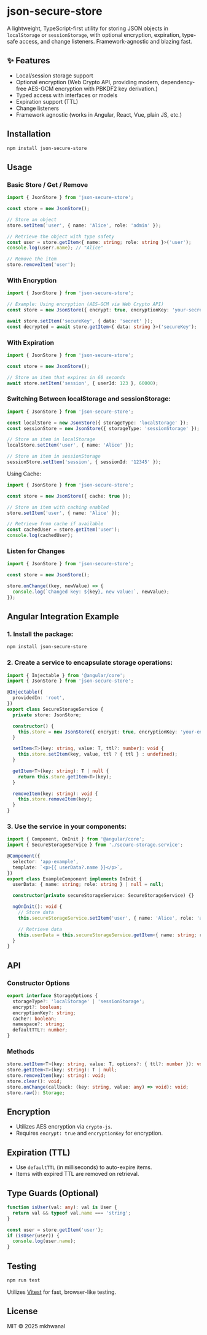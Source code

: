 # json-secure-store

A lightweight, TypeScript-first utility for storing JSON objects in `localStorage` or `sessionStorage`, with optional encryption, expiration, type-safe access, and change listeners. Framework-agnostic and blazing fast.

## ✨ Features

- Local/session storage support
- Optional encryption (Web Crypto API, providing modern, dependency-free AES-GCM encryption with PBKDF2 key derivation.)
- Typed access with interfaces or models
- Expiration support (TTL)
- Change listeners
- Framework agnostic (works in Angular, React, Vue, plain JS, etc.)

## Installation

```bash
npm install json-secure-store
```

## Usage

### Basic Store / Get / Remove

```typescript
import { JsonStore } from 'json-secure-store';

const store = new JsonStore();

// Store an object
store.setItem('user', { name: 'Alice', role: 'admin' });

// Retrieve the object with type safety
const user = store.getItem<{ name: string; role: string }>('user');
console.log(user?.name); // "Alice"

// Remove the item
store.removeItem('user');
```

### With Encryption

```typescript
import { JsonStore } from 'json-secure-store';

// Example: Using encryption (AES-GCM via Web Crypto API)
const store = new JsonStore({ encrypt: true, encryptionKey: 'your-secret-key' });

await store.setItem('secureKey', { data: 'secret' });
const decrypted = await store.getItem<{ data: string }>('secureKey');
```

### With Expiration

```typescript
import { JsonStore } from 'json-secure-store';

const store = new JsonStore();

// Store an item that expires in 60 seconds
await store.setItem('session', { userId: 123 }, 60000);
```

### Switching Between localStorage and sessionStorage:
```typescript
import { JsonStore } from 'json-secure-store';

const localStore = new JsonStore({ storageType: 'localStorage' });
const sessionStore = new JsonStore({ storageType: 'sessionStorage' });

// Store an item in localStorage
localStore.setItem('user', { name: 'Alice' });

// Store an item in sessionStorage
sessionStore.setItem('session', { sessionId: '12345' });
```

Using Cache:
```typescript
import { JsonStore } from 'json-secure-store';

const store = new JsonStore({ cache: true });

// Store an item with caching enabled
store.setItem('user', { name: 'Alice' });

// Retrieve from cache if available
const cachedUser = store.getItem('user');
console.log(cachedUser);
```

### Listen for Changes

```typescript
import { JsonStore } from 'json-secure-store';

const store = new JsonStore();

store.onChange((key, newValue) => {
  console.log(`Changed key: ${key}, new value:`, newValue);
});
```

## Angular Integration Example

### 1. Install the package:

```bash
npm install json-secure-store
```

### 2. Create a service to encapsulate storage operations:

```typescript
import { Injectable } from '@angular/core';
import { JsonStore } from 'json-secure-store';

@Injectable({
  providedIn: 'root',
})
export class SecureStorageService {
  private store: JsonStore;

  constructor() {
    this.store = new JsonStore({ encrypt: true, encryptionKey: 'your-encryption-key' });
  }

  setItem<T>(key: string, value: T, ttl?: number): void {
    this.store.setItem(key, value, ttl ? { ttl } : undefined);
  }

  getItem<T>(key: string): T | null {
    return this.store.getItem<T>(key);
  }

  removeItem(key: string): void {
    this.store.removeItem(key);
  }
}
```

### 3. Use the service in your components:

```typescript
import { Component, OnInit } from '@angular/core';
import { SecureStorageService } from './secure-storage.service';

@Component({
  selector: 'app-example',
  template: `<p>{{ userData?.name }}</p>`,
})
export class ExampleComponent implements OnInit {
  userData: { name: string; role: string } | null = null;

  constructor(private secureStorageService: SecureStorageService) {}

  ngOnInit(): void {
    // Store data
    this.secureStorageService.setItem('user', { name: 'Alice', role: 'admin' });

    // Retrieve data
    this.userData = this.secureStorageService.getItem<{ name: string; role: string }>('user');
  }
}
```

## API

### Constructor Options

```typescript
export interface StorageOptions {
  storageType?: 'localStorage' | 'sessionStorage';
  encrypt?: boolean;
  encryptionKey?: string;
  cache?: boolean;
  namespace?: string;
  defaultTTL?: number;
}
```

### Methods

```typescript
store.setItem<T>(key: string, value: T, options?: { ttl?: number }): void;
store.getItem<T>(key: string): T | null;
store.removeItem(key: string): void;
store.clear(): void;
store.onChange(callback: (key: string, value: any) => void): void;
store.raw(): Storage;
```

## Encryption

- Utilizes AES encryption via `crypto-js`.
- Requires `encrypt: true` and `encryptionKey` for encryption.

## Expiration (TTL)

- Use `defaultTTL` (in milliseconds) to auto-expire items.
- Items with expired TTL are removed on retrieval.

## Type Guards (Optional)

```typescript
function isUser(val: any): val is User {
  return val && typeof val.name === 'string';
}

const user = store.getItem('user');
if (isUser(user)) {
  console.log(user.name);
}
```

## Testing

```bash
npm run test
```

Utilizes [Vitest](https://vitest.dev) for fast, browser-like testing.

## License

MIT © 2025 mkhwanal

